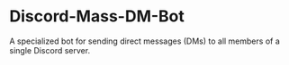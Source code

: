 # Discord-Mass-DM-Bot
A specialized bot for sending direct messages (DMs) to all members of a single Discord server. 
